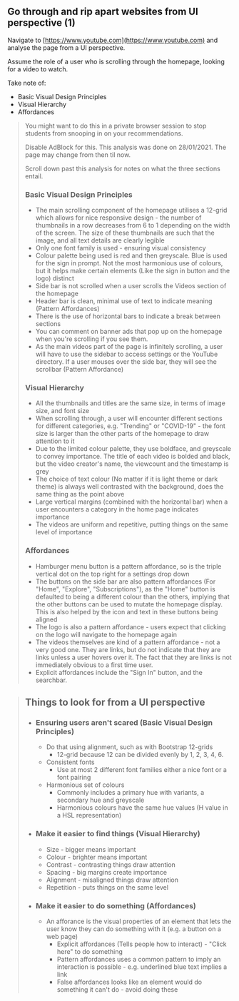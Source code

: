 ## Go through and rip apart websites from UI perspective (1)

Navigate to [https://www.youtube.com](https://www.youtube.com) and analyse the page from a UI perspective.

Assume the role of a user who is scrolling through the homepage, looking for a video to watch.

Take note of:
- Basic Visual Design Principles
- Visual Hierarchy
- Affordances

> You might want to do this in a private browser session to stop students from snooping in on your recommendations.
>
> Disable AdBlock for this. This analysis was done on 28/01/2021. The page may change from then til now.
> 
> Scroll down past this analysis for notes on what the three sections entail.
>
> ### **Basic Visual Design Principles**
> - The main scrolling component of the homepage utilises a 12-grid which allows for nice responsive design - the number of thumbnails in a row decreases from 6 to 1 depending on the width of the screen. The size of these thumbnails are such that the image, and all text details are clearly legible
> - Only one font family is used - ensuring visual consistency
> - Colour palette being used is red and then greyscale. Blue is used for the sign in prompt. Not the most harmonious use of colours, but it helps make certain elements (Like the sign in button and the logo) distinct
> - Side bar is not scrolled when a user scrolls the Videos section of the homepage
> - Header bar is clean, minimal use of text to indicate meaning (Pattern Affordances)
> - There is the use of horizontal bars to indicate a break between sections
> - You can comment on banner ads that pop up on the homepage when you're scrolling if you see them.
> - As the main videos part of the page is infinitely scrolling, a user will have to use the sidebar to access settings or the YouTube directory. If a user mouses over the side bar, they will see the scrollbar (Pattern Affordance)
>
> ### **Visual Hierarchy**
> - All the thumbnails and titles are the same size, in terms of image size, and font size
> - When scrolling through, a user will encounter different sections for different categories, e.g. "Trending" or "COVID-19" - the font size is larger than the other parts of the homepage to draw attention to it
> - Due to the limited colour palette, they use boldface, and greyscale to convey importance. The title of each video is bolded and black, but the video creator's name, the viewcount and the timestamp is grey
> - The choice of text colour (No matter if it is light theme or dark theme) is always well contrasted with the background, does the same thing as the point above
> - Large vertical margins (combined with the horizontal bar) when a user encounters a category in the home page indicates importance
> - The videos are uniform and repetitive, putting things on the same level of importance
> 
> ### **Affordances**
> - Hamburger menu button is a pattern affordance, so is the triple vertical dot on the top right for a settings drop down
> - The buttons on the side bar are also pattern affordances (For "Home", "Explore", "Subscriptions"), as the "Home" button is defaulted to being a different colour than the others, implying that the other buttons can be used to mutate the homepage display. This is also helped by the icon and text in these buttons being aligned
> - The logo is also a pattern affordance - users expect that clicking on the logo will navigate to the homepage again
> - The videos themselves are kind of a pattern affordance - not a very good one. They are links, but do not indicate that they are links unless a user hovers over it. The fact that they are links is not immediately obvious to a first time user.
> - Explicit affordances include the "Sign In" button, and the searchbar.


> ## Things to look for from a UI perspective
> - ### Ensuring users aren't scared (**Basic Visual Design Principles**)
>   - Do that using alignment, such as with Bootstrap 12-grids
>     - 12-grid because 12 can be divided evenly by 1, 2, 3, 4, 6.
>   - Consistent fonts
>     - Use at most 2 different font families either a nice font or a font pairing
>   - Harmonious set of colours
>     - Commonly includes a primary hue with variants, a secondary hue and greyscale
>     - Harmonious colours have the same hue values (H value in a HSL representation)
> 
> - ### Make it easier to find things (**Visual Hierarchy**)
>   - Size - bigger means important
>   - Colour - brighter means important
>   - Contrast - contrasting things draw attention
>   - Spacing - big margins create importance
>   - Alignment - misaligned things draw attention
>   - Repetition - puts things on the same level
> 
> - ### Make it easier to do something (**Affordances**)
>   - An afforance is the visual properties of an element that lets the user know they can do something with it (e.g. a button on a web page)
>     - Explicit affordances (Tells people how to interact) - "Click here" to do something
>     - Pattern affordances uses a common pattern to imply an interaction is possible - e.g. underlined blue text implies a link
>     - False affordances looks like an element would do something it can't do - avoid doing these